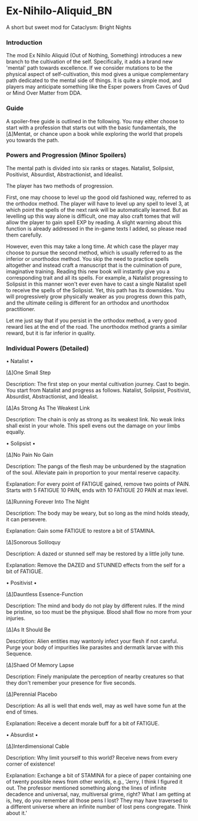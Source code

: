 # Ex-Nihilo-Aliquid_BN
A short but sweet mod for Cataclysm: Bright Nights
### Introduction
The mod Ex Nihilo Aliquid (Out of Nothing, Something) introduces a new branch to the cultivation of the self. Specifically, it adds a brand new 'mental' path towards excellence. If we consider mutations to be the physical aspect of self-cultivation, this mod gives a unique complementary path dedicated to the mental side of things. It is quite a simple mod, and players may anticipate something like the Esper powers from Caves of Qud or Mind Over Matter from DDA.
### Guide
A spoiler-free guide is outlined in the following. You may either choose to start with a profession that starts out with the basic fundamentals, the [Δ]Mentat, or chance upon a book while exploring the world that propels you towards the path.
### Powers and Progression (Minor Spoilers)
The mental path is divided into six ranks or stages. Natalist, Solipsist, Positivist, Absurdist, Abstractionist, and Idealist.

The player has two methods of progression.

First, one may choose to level up the good old fashioned way, referred to as the orthodox method. The player will have to level up any spell to level 3, at which point the spells of the next rank will be automatically learned. But as levelling up this way alone is difficult, one may also craft tomes that will allow the player to gain spell EXP by reading. A slight warning about this function is already addressed in the in-game texts I added, so please read them carefully.

However, even this may take a long time. At which case the player may choose to pursue the second method, which is usually referred to as the inferior or unorthodox method. You skip the need to practice spells altogether and instead craft a manuscript that is the culmination of pure, imaginative training. Reading this new book will instantly give you a corresponding trait and all its spells. For example, a Natalist progressing to Solipsist in this manner won't ever even have to cast a single Natalist spell to receive the spells of the Solipsist. Yet, this path has its downsides. You will progressively grow physically weaker as you progress down this path, and the ultimate ceiling is different for an orthodox and unorthodox practitioner.

Let me just say that if you persist in the orthodox method, a very good reward lies at the end of the road. The unorthodox method grants a similar reward, but it is far inferior in quality.
### Individual Powers (Detailed)
• Natalist •

[Δ]One Small Step

Description: The first step on your mental cultivation journey. Cast to begin. You start from Natalist and progress as follows. Natalist, Solipsist, Positivist, Absurdist, Abstractionist, and Idealist.

[Δ]As Strong As The Weakest Link

Description: The chain is only as strong as its weakest link. No weak links shall exist in your whole. This spell evens out the damage on your limbs equally.

• Solipsist •

[Δ]No Pain No Gain

Description: The pangs of the flesh may be unburdened by the stagnation of the soul. Alleviate pain in proportion to your mental reserve capacity.

Explanation: For every point of FATIGUE gained, remove two points of PAIN. Starts with 5 FATIGUE 10 PAIN, ends with 10 FATIGUE 20 PAIN at max level.

[Δ]Running Forever Into The Night

Description: The body may be weary, but so long as the mind holds steady, it can persevere.

Explanation: Gain some FATIGUE to restore a bit of STAMINA.

[Δ]Sonorous Soliloquy

Description: A dazed or stunned self may be restored by a little jolly tune.

Explanation: Remove the DAZED and STUNNED effects from the self for a bit of FATIGUE.

• Positivist •

[Δ]Dauntless Essence-Function

Description: The mind and body do not play by different rules. If the mind be pristine, so too must be the physique. Blood shall flow no more from your injuries.

[Δ]As It Should Be

Description: Alien entities may wantonly infect your flesh if not careful. Purge your body of impurities like parasites and dermatik larvae with this Sequence.

[Δ]Shaed Of Memory Lapse

Description: Finely manipulate the perception of nearby creatures so that they don't remember your presence for five seconds.

[Δ]Perennial Placebo

Description: As all is well that ends well, may as well have some fun at the end of times.

Explanation: Receive a decent morale buff for a bit of FATIGUE.

• Absurdist •

[Δ]Interdimensional Cable

Description: Why limit yourself to this world? Receive news from every corner of existence!

Explanation: Exchange a bit of STAMINA for a piece of paper containing one of twenty possible news from other worlds, e.g., 'Jerry, I think I figured it out. The professor mentioned something along the lines of infinite decadence and universal, nay, multiversal grime, right? What I am getting at is, hey, do you remember all those pens I lost? They may have traversed to a different universe where an infinite number of lost pens congregate. Think about it.'

